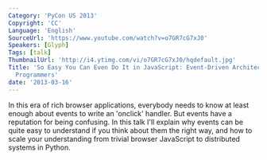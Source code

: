 ```yaml
---
Category: 'PyCon US 2013'
Copyright: 'CC'
Language: 'English'
SourceUrl: 'https://www.youtube.com/watch?v=o7GR7cG7xJ0'
Speakers: [Glyph]
Tags: [talk]
ThumbnailUrl: 'http://i4.ytimg.com/vi/o7GR7cG7xJ0/hqdefault.jpg'
Title: 'So Easy You Can Even Do It in JavaScript: Event-Driven Architecture for Regular
  Programmers'
date: '2013-03-16'
---
```

In this era of rich browser applications, everybody needs to know at least enough about events to write an 'onclick' handler. But events have a reputation for being confusing. In this talk I'll explain why events can be quite easy to understand if you think about them the right way, and how to scale your understanding from trivial browser JavaScript to distributed systems in Python.